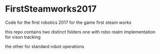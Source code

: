 # FirstSteamworks2017
Code for the first robotics 2017 for the game first steam works

this repo contains two distinct folders one with robo realm implementation for vison tracking

the other for standard robot operations
